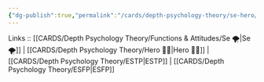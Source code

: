 ```yaml
---
{"dg-publish":true,"permalink":"/cards/depth-psychology-theory/se-hero/","created":"2023-01-04T18:17:17.942+01:00","updated":"2023-03-08T10:14:41.672+01:00"}
---
```


Links :: [[CARDS/Depth Psychology Theory/Functions & Attitudes/Se 🌪️\|Se 🌪️]] | [[CARDS/Depth Psychology Theory/Hero 🦸‍♂️\|Hero 🦸‍♂️]] | [[CARDS/Depth Psychology Theory/ESTP\|ESTP]] | [[CARDS/Depth Psychology Theory/ESFP\|ESFP]]
